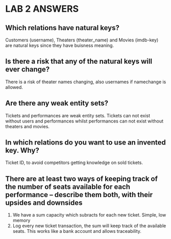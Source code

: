 <h1>LAB 2 ANSWERS</h1>

<h2>Which relations have natural keys?</h2>

Customers (username), Theaters (theater_name) and Movies (imdb-key) are natural keys since they have buisness meaning. 

<h2> Is there a risk that any of the natural keys will ever change?</h2>

There is a risk of theater names changing, also usernames if namechange is allowed. 

<h2>Are there any weak entity sets?</h2>

Tickets and performances are weak entity sets. Tickets can not exist without users and performances whilst performances can not exist without theaters and movies. 

<h2>In which relations do you want to use an invented key. Why?</h2>

Ticket ID, to avoid competitors getting knowledge on sold tickets. 

<h2> There are at least two ways of keeping track of the number of seats available for each performance – describe them both, with their upsides and downsides </h2>

1. We have a sum capacity which subracts for each new ticket. Simple, low memory  
2. Log every new ticket transaction, the sum will keep track of the available seats. This works like a bank account and allows traceability.

